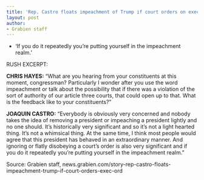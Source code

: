 ```yaml
---
title: 'Rep. Castro floats impeachment of Trump if court orders on exec order ignored'
layout: post
author:
- Grabien staff
---
```


- ‘If you do it repeatedly you’re putting yourself in the impeachment realm.’

RUSH EXCERPT:

**CHRIS HAYES:** “What are you hearing from your constituents at this moment, congressman? Particularly I wonder after you use the word impeachment or talk about the possibility that if there was a violation of the sort of authority of our article three courts, that could open up to that. What is the feedback like to your constituents?”

**JOAQUIN CASTRO:** “Everybody is obviously very concerned and nobody takes the idea of removing a president or impeaching a president lightly and no one should. It’s historically very significant and so it’s not a light hearted thing. It’s not a whimsical thing. At the same time, I think most people would agree that this president has behaved in an extraordinary manner. And ignoring or flatly disobeying a court’s order is also very significant and if you do it repeatedly you’re putting yourself in the impeachment realm.”

Source: Grabien staff, news.grabien.com/story-rep-castro-floats-impeachment-trump-if-court-orders-exec-ord
